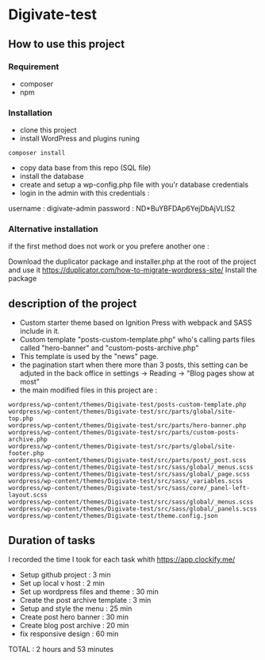 # Digivate-test

## How to use this project

### Requirement
- composer
- npm 

### Installation
- clone this project
- install WordPress and plugins runing 
```shell script
composer install
```
- copy data base from this repo (SQL file)
- install the database 
- create and setup a wp-config.php file with you'r database credentials
- login in the admin with this credentials :

username : digivate-admin
password : ND*BuYBFDAp6YejDbAjVLIS2

### Alternative installation
if the first method does not work or you prefere another one :

Download the duplicator package and installer.php at the root of the project and use it https://duplicator.com/how-to-migrate-wordpress-site/
Install the package 

## description of the project
- Custom starter theme based on Ignition Press with webpack and SASS include in it.
- Custom template "posts-custom-template.php" who's calling parts files called "hero-banner" and "custom-posts-archive.php"
- This template is used by the "news" page.
- the pagination start when there more than 3 posts, this setting can be adjuted in the back office in settings -> Reading -> "Blog pages show at most"
- the main modified files in this project are : 
```shell script
wordpress/wp-content/themes/Digivate-test/posts-custom-template.php
wordpress/wp-content/themes/Digivate-test/src/parts/global/site-top.php
wordpress/wp-content/themes/Digivate-test/src/parts/hero-banner.php
wordpress/wp-content/themes/Digivate-test/src/parts/custom-posts-archive.php
wordpress/wp-content/themes/Digivate-test/src/parts/global/site-footer.php
wordpress/wp-content/themes/Digivate-test/src/parts/post/_post.scss
wordpress/wp-content/themes/Digivate-test/src/sass/global/_menus.scss
wordpress/wp-content/themes/Digivate-test/src/sass/global/_page.scss
wordpress/wp-content/themes/Digivate-test/src/sass/_variables.scss
wordpress/wp-content/themes/Digivate-test/src/sass/core/_panel-left-layout.scss
wordpress/wp-content/themes/Digivate-test/src/sass/global/_menus.scss
wordpress/wp-content/themes/Digivate-test/src/sass/global/_panels.scss
wordpress/wp-content/themes/Digivate-test/theme.config.json
```

## Duration of tasks
I recorded the time I took for each task whith https://app.clockify.me/

- Setup github project : 3 min
- Set up local v host : 2 min
- Set up wordpress files and theme : 30 min
- Create the post archive template : 3 min
- Setup and style the menu : 25 min
- Create post hero banner : 30 min
- Create blog post archive : 20 min
- fix responsive design : 60 min

TOTAL : 2 hours and 53 minutes
